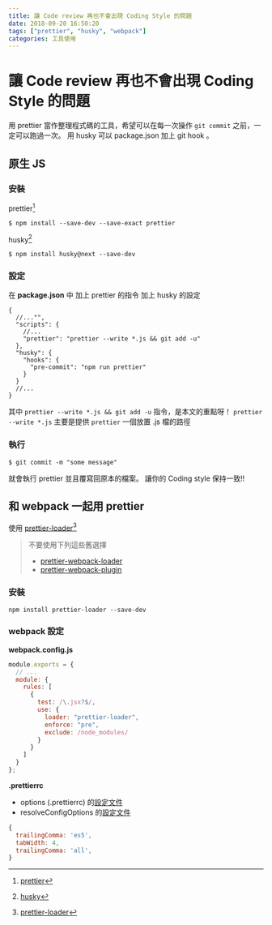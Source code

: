 ```yaml
---
title: 讓 Code review 再也不會出現 Coding Style 的問題
date: 2018-09-20 16:50:20
tags: ["prettier", "husky", "webpack"]
categories: 工具使用
---
```


# 讓 Code review 再也不會出現 Coding Style 的問題

用 prettier 當作整理程式碼的工具，希望可以在每一次操作 `git commit` 之前，一定可以跑過一次。
用 husky 可以 package.json 加上 git hook 。

## 原生 JS

### 安裝

prettier[^prettier]

```shell
$ npm install --save-dev --save-exact prettier
```

husky[^husky]

```shell
$ npm install husky@next --save-dev
```

### 設定

在 **package.json** 中
加上 prettier 的指令
加上 husky 的設定

```json=
{
  //..."",
  "scripts": {
    //...
    "prettier": "prettier --write *.js && git add -u"
  },
  "husky": {
    "hooks": {
      "pre-commit": "npm run prettier"
    }
  }
  //...
}
```

其中 `prettier --write *.js && git add -u` 指令，是本文的重點呀！
`prettier --write *.js` 主要是提供 `prettier` 一個放置 .js 檔的路徑

### 執行

```shell
$ git commit -m "some message"
```

就會執行 prettier 並且覆寫回原本的檔案。
讓你的 Coding style 保持一致!!

## 和 webpack 一起用 prettier

使用 [prettier-loader](https://github.com/iamolegga/prettier-loader)[^prettier-loader]

> 不要使用下列這些舊選擇
>
> - [prettier-webpack-loader](https://github.com/hawkins/prettier-webpack-loader)
> - [prettier-webpack-plugin](https://github.com/hawkins/prettier-webpack-plugin)

### 安裝

```shell
npm install prettier-loader --save-dev
```

### webpack 設定

**webpack.config.js**

```javascript
module.exports = {
  // ...
  module: {
    rules: [
      {
        test: /\.jsx?$/,
        use: {
          loader: "prettier-loader",
          enforce: "pre",
          exclude: /node_modules/
        }
      }
    ]
  }
};
```

**.prettierrc**

- options (.prettierrc) 的[設定文件](https://prettier.io/docs/en/options.html)
- resolveConfigOptions 的[設定文件](https://prettier.io/docs/en/api.html#prettierresolveconfigfilepath-options)

```javascript
{
  trailingComma: 'es5',
  tabWidth: 4,
  trailingComma: 'all',
}
```

<!-- prettier-ignore-start -->
[^husky]: [husky](https://github.com/typicode/husky)
[^prettier]: [prettier](https://prettier.io/)
[^prettier-loader]: [prettier-loader](https://github.com/iamolegga/prettier-loader)
<!-- prettier-ignore-end -->
